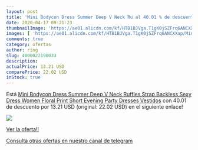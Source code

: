```yaml
---
layout: post
title: 'Mini Bodycon Dress Summer Deep V Neck Ru al 40.01 % de descuento'
date: 2020-04-17 09:21:23
thumbnailImage: 'https://ae01.alicdn.com/kf/HTB1BJVga.T1gK0jSZFrq6ANCXXap/Mini-Bodycon-Dress-Summer-Deep-V-Neck-Ruffles-Strap-Backless-Sexy-Dress-Women-Floral-Print-Short.jpg_350x350._SL200_.jpg'
images: [ 'https://ae01.alicdn.com/kf/HTB1BJVga.T1gK0jSZFrq6ANCXXap/Mini-Bodycon-Dress-Summer-Deep-V-Neck-Ruffles-Strap-Backless-Sexy-Dress-Women-Floral-Print-Short.jpg_350x350._SL200_.jpg' ]
comments: true
category: ofertas
author: ring
slug: 4000022190033
description:
actualPrice: 13.21 USD
comparePrice: 22.02 USD
inStock: true
---
```


Está [Mini Bodycon Dress Summer Deep V Neck Ruffles Strap Backless Sexy Dress Women Floral Print Short Evening Party Dresses Vestidos](https://www.amazon.com/dp/4000022190033/?tag=redken08-20) con 40.01 de descuento por 13.21 USD (original: 22.02 USD) en el siguiente enlace!

[![](https://ae01.alicdn.com/kf/HTB1BJVga.T1gK0jSZFrq6ANCXXap/Mini-Bodycon-Dress-Summer-Deep-V-Neck-Ruffles-Strap-Backless-Sexy-Dress-Women-Floral-Print-Short.jpg_350x350._SL200_.jpg)](https://www.amazon.com/dp/4000022190033/?tag=redken08-20)

[Ver la oferta!!](https://www.amazon.com/dp/4000022190033/?tag=redken08-20)

[Consulta otras ofertas en nuestro canal de telegram](https://t.me/s/ofertas25)

